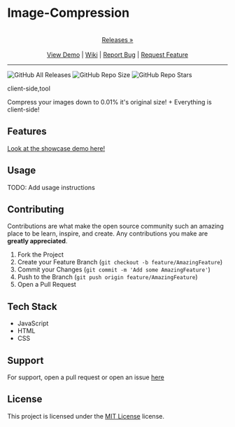 # Image-Compression

<p align="center">
  <p align="center">
    <br />
    <a href="https://github.com/ScorchChamp/Image-Compression/releases/">Releases &#187;</a>
    <br />
    <br />
    <a href="https://github.com/ScorchChamp/Image-Compression">View Demo</a> |
    <a href="https://github.com/ScorchChamp/Image-Compression/wiki">Wiki</a> |
    <a href="https://github.com/ScorchChamp/Image-Compression/issues">Report Bug</a> |
    <a href="https://github.com/ScorchChamp/Image-Compression/issues">Request Feature</a>
  </p>
</p>


-------------
![GitHub All Releases](https://img.shields.io/github/downloads/ScorchChamp/Image-Compression/total?style=for-the-badge)
![GitHub Repo Size](https://img.shields.io/github/repo-size/ScorchChamp/Image-Compression?style=for-the-badge)
![GitHub Repo Stars](https://img.shields.io/github/stars/ScorchChamp/Image-Compression?style=for-the-badge)

client-side,tool

Compress your images down to 0.01% it's original size! + Everything is client-side!

## Features

[Look at the showcase demo here!](https://ScorchChamp.github.io/Image-Compression)

## Usage

TODO: Add usage instructions

## Contributing

Contributions are what make the open source community such an amazing place to be learn, inspire, and create. Any contributions you make are **greatly appreciated**.

1. Fork the Project
2. Create your Feature Branch (`git checkout -b feature/AmazingFeature`)
3. Commit your Changes (`git commit -m 'Add some AmazingFeature'`)
4. Push to the Branch (`git push origin feature/AmazingFeature`)
5. Open a Pull Request


## Tech Stack

 - JavaScript
 - HTML
 - CSS

## Support

For support, open a pull request or open an issue [here](https://github.com/ScorchChamp/Image-Compression/issues/new)

## License

This project is licensed under the <a href="https://api.github.com/licenses/mit}">MIT License</a> license.
        
